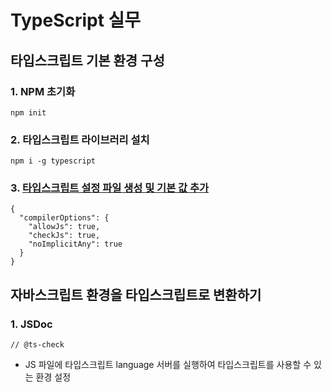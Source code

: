 # TypeScript 실무

## 타입스크립트 기본 환경 구성
### 1. NPM 초기화
```
npm init
```

### 2. 타입스크립트 라이브러리 설치
```
npm i -g typescript
```
### 3. [타입스크립트 설정 파일 생성 및 기본 값 추가](https://www.typescriptlang.org/tsconfig)
```
{
  "compilerOptions": {
    "allowJs": true,
    "checkJs": true,
    "noImplicitAny": true
  }
}
```

## 자바스크립트 환경을 타입스크립트로 변환하기
### 1. JSDoc
```
// @ts-check
```
- JS 파일에 타입스크립트 language 서버를 실행하여 타입스크립트를 사용할 수 있는 환경 설정